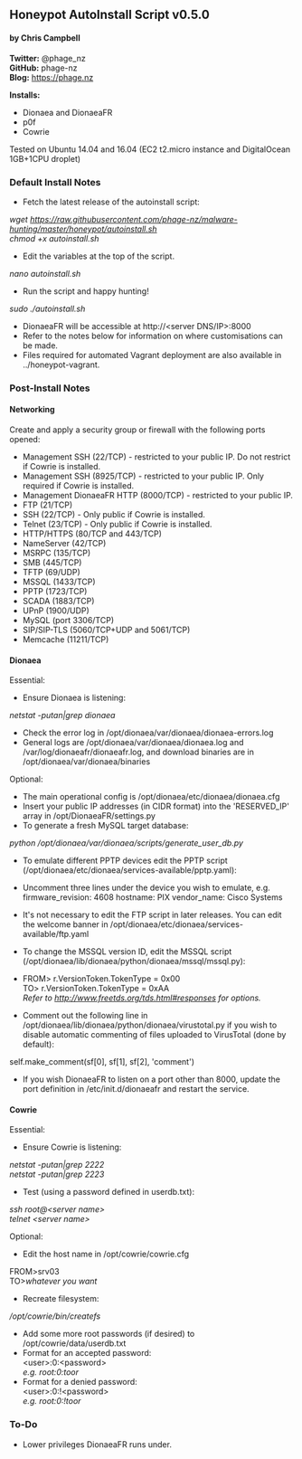 ## Honeypot AutoInstall Script v0.5.0 ##
#### by Chris Campbell ####

**Twitter:** @phage_nz  
**GitHub:** phage-nz  
**Blog:** https://phage.nz  

**Installs:**

- Dionaea and DionaeaFR  
- p0f  
- Cowrie  

Tested on Ubuntu 14.04 and 16.04 (EC2 t2.micro instance and DigitalOcean 1GB+1CPU droplet)


### Default Install Notes ###

- Fetch the latest release of the autoinstall script:

*wget https://raw.githubusercontent.com/phage-nz/malware-hunting/master/honeypot/autoinstall.sh  
chmod +x autoinstall.sh*

- Edit the variables at the top of the script.

*nano autoinstall.sh*

- Run the script and happy hunting!

*sudo ./autoinstall.sh*

- DionaeaFR will be accessible at http://\<server DNS/IP\>:8000
- Refer to the notes below for information on where customisations can be made.
- Files required for automated Vagrant deployment are also available in ../honeypot-vagrant.

### Post-Install Notes ###
#### Networking ####
Create and apply a security group or firewall with the following ports opened:

- Management SSH (22/TCP) - restricted to your public IP. Do not restrict if Cowrie is installed.  
- Management SSH (8925/TCP) - restricted to your public IP. Only required if Cowrie is installed.
- Management DionaeaFR HTTP (8000/TCP) - restricted to your public IP.
- FTP (21/TCP)  
- SSH (22/TCP) - Only public if Cowrie is installed.
- Telnet (23/TCP) - Only public if Cowrie is installed.
- HTTP/HTTPS (80/TCP and 443/TCP)  
- NameServer (42/TCP)  
- MSRPC (135/TCP)  
- SMB (445/TCP)  
- TFTP (69/UDP)  
- MSSQL (1433/TCP) 
- PPTP (1723/TCP)  
- SCADA (1883/TCP)  
- UPnP (1900/UDP)  
- MySQL (port 3306/TCP)  
- SIP/SIP-TLS (5060/TCP+UDP and 5061/TCP)  
- Memcache (11211/TCP)

#### Dionaea ####
Essential:

- Ensure Dionaea is listening:

*netstat -putan|grep dionaea*

- Check the error log in /opt/dionaea/var/dionaea/dionaea-errors.log
- General logs are /opt/dionaea/var/dionaea/dionaea.log and /var/log/dionaeafr/dionaeafr.log, and download binaries are in /opt/dionaea/var/dionaea/binaries

Optional:

- The main operational config is /opt/dionaea/etc/dionaea/dionaea.cfg
- Insert your public IP addresses (in CIDR format) into the 'RESERVED_IP' array in /opt/DionaeaFR/settings.py
- To generate a fresh MySQL target database:

*python /opt/dionaea/var/dionaea/scripts/generate_user_db.py*

- To emulate different PPTP devices edit the PPTP script (/opt/dionaea/etc/dionaea/services-available/pptp.yaml):
 - Uncomment three lines under the device you wish to emulate, e.g.
firmware_revision: 4608
hostname: PIX
vendor_name: Cisco Systems

- It's not necessary to edit the FTP script in later releases. You can edit the welcome banner in /opt/dionaea/etc/dionaea/services-available/ftp.yaml
- To change the MSSQL version ID, edit the MSSQL script (/opt/dionaea/lib/dionaea/python/dionaea/mssql/mssql.py):
 - FROM> r.VersionToken.TokenType = 0x00  
TO> r.VersionToken.TokenType = 0xAA  
*Refer to http://www.freetds.org/tds.html#responses for options.*

- Comment out the following line in /opt/dionaea/lib/dionaea/python/dionaea/virustotal.py if you wish to disable automatic commenting of files uploaded to VirusTotal (done by default):

self.make_comment(sf\[0\], sf\[1\], sf\[2\], 'comment')

- If you wish DionaeaFR to listen on a port other than 8000, update the port definition in /etc/init.d/dionaeafr and restart the service.

#### Cowrie ####
Essential:

- Ensure Cowrie is listening:

*netstat -putan|grep 2222*  
*netstat -putan|grep 2223*  

- Test (using a password defined in userdb.txt):

*ssh root@\<server name\>*  
*telnet \<server name\>*

Optional:

- Edit the host name in /opt/cowrie/cowrie.cfg

FROM>srv03  
TO>*whatever you want*

- Recreate filesystem:

*/opt/cowrie/bin/createfs*

- Add some more root passwords (if desired) to /opt/cowrie/data/userdb.txt
 - Format for an accepted password:  
\<user\>:0:\<password\>  
*e.g. root:0:toor*
 - Format for a denied password:  
\<user\>:0:!\<password\>  
*e.g. root:0:!toor*

### To-Do ###
- Lower privileges DionaeaFR runs under.
